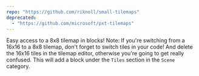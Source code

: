 ```yaml
---
repo: "https://github.com/riknoll/small-tilemaps"
deprecated:
  - "https://github.com/microsoft/pxt-tilemaps"
---
```


Easy access to a 8x8 tilemap in blocks! Note: If you're switching from a 16x16 to a 8x8 tilemap, don't forget to switch tiles in your code! And delete the 16x16 tiles in the tilemap editor, otherwise you're going to get really confused. This will add a block under the `Tiles` section in the `Scene` category.

